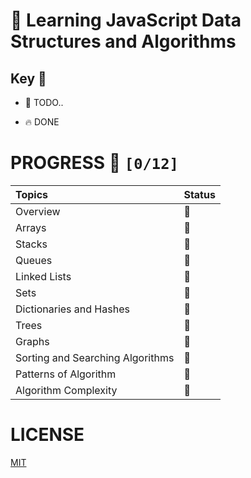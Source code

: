 # 📖 Learning JavaScript Data Structures and Algorithms

## Key 🔑

*   🚧 TODO..

*   🔥 DONE

# PROGRESS 🚀 `[0/12]`

|   Topics                         |  Status |
| :------------------------------- |  :----  |
|  Overview                        |  🚧     |
|  Arrays                          |  🚧     |
|  Stacks                          |  🚧     |
|  Queues                          |  🚧     |
|  Linked Lists                    |  🚧     |
|  Sets                            |  🚧     |
|  Dictionaries and Hashes         |  🚧     |  
|  Trees                           |  🚧     |
|  Graphs                          |  🚧     |
|  Sorting and Searching Algorithms|  🚧     |    
|  Patterns of Algorithm           |  🚧     |  
|  Algorithm Complexity            |  🚧     |  


# LICENSE

[MIT](./LICENSE)
